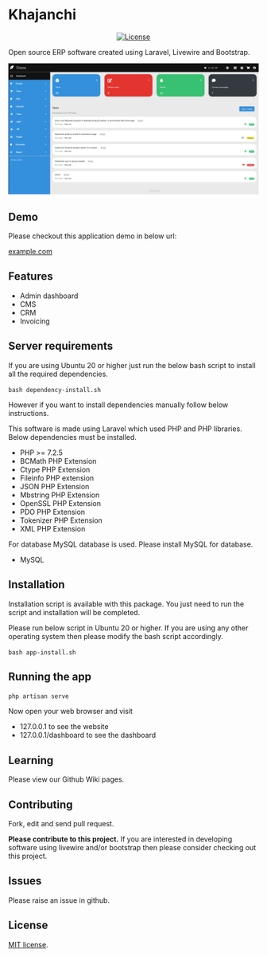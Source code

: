 # Khajanchi

<p align="center">
<a href="https://packagist.org/packages/laravel/framework"><img src="https://poser.pugx.org/laravel/framework/license.svg" alt="License"></a>
</p>

Open source ERP software created using Laravel, Livewire and Bootstrap.

![screenshot](dashboard-screenshot-1.png)

## Demo

Please checkout this application demo in below url:

[example.com](https://example.com)

## Features

- Admin dashboard
- CMS
- CRM
- Invoicing

## Server requirements

If you are using Ubuntu 20 or higher just run the below bash script to install
all the required dependencies.

`bash dependency-install.sh`

However if you want to install dependencies manually follow below instructions.

This software is made using Laravel which used PHP and PHP libraries.
Below dependencies must be installed.

- PHP >= 7.2.5
- BCMath PHP Extension
- Ctype PHP Extension
- Fileinfo PHP extension
- JSON PHP Extension
- Mbstring PHP Extension
- OpenSSL PHP Extension
- PDO PHP Extension
- Tokenizer PHP Extension
- XML PHP Extension

For database MySQL database is used. Please install MySQL for database.

- MySQL 

## Installation

Installation script is available with this package.
You just need to run the script and installation will be completed.

Please run below script in Ubuntu 20 or higher. If you are using any other operating system
then please modify the bash script accordingly.

`bash app-install.sh`

## Running the app

`php artisan serve`

Now open your web browser and visit 
- 127.0.0.1 to see the website
- 127.0.0.1/dashboard to see the dashboard

## Learning

Please view our Github Wiki pages.

## Contributing

Fork, edit and send pull request.

__Please contribute to this project.__ If you are interested in developing
software using livewire and/or bootstrap then please consider
checking out this project. 

## Issues

Please raise an issue in github.

## License

[MIT license](https://opensource.org/licenses/MIT).

